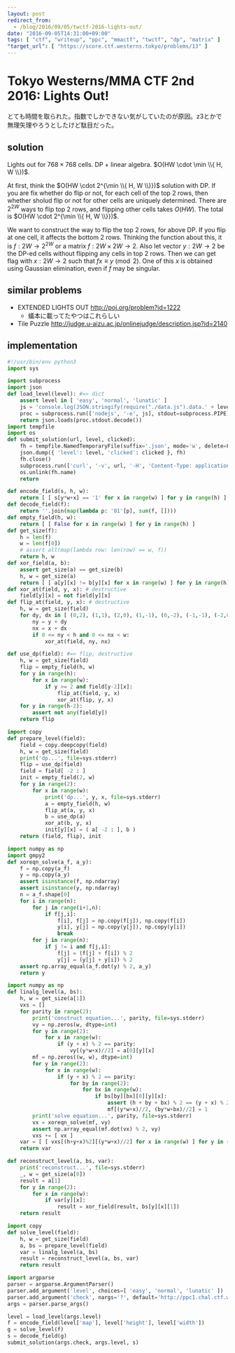 ```yaml
---
layout: post
redirect_from:
  - /blog/2016/09/05/twctf-2016-lights-out/
date: "2016-09-05T14:31:00+09:00"
tags: [ "ctf", "writeup", "ppc", "mmactf", "twctf", "dp", "matrix" ]
"target_url": [ "https://score.ctf.westerns.tokyo/problems/13" ]
---
```


# Tokyo Westerns/MMA CTF 2nd 2016: Lights Out!

とても時間を取られた。指数でしかできない気がしていたのが原因。z3とかで無理矢理やろうとしたけど駄目だった。

## solution

Lights out for $768 \times 768$ cells.
DP + linear algebra.
$O(HW \cdot \min \\{ H, W \\})$.

At first, think the $O(HW \cdot 2^{\min \\{ H, W \\}})$ solution with DP.
If you are fix whether do flip or not, for each cell of the top $2$ rows, then whether sholud flip or not for other cells are uniquely determined.
There are $2^{2W}$ ways to flip top $2$ rows, and flipping other cells takes $O(HW)$. The total is $O(HW \cdot 2^{\min \\{ H, W \\}})$.

We want to construct the way to flip the top $2$ rows, for above DP.
If you flip at one cell, it affects the bottom $2$ rows.
Thinking the function about this, it is $f : 2W \to 2^{2W}$ or a matrix $f : 2W \times 2W \to 2$.
Also let vector $y : 2W \to 2$ be the DP-ed cells without flipping any cells in top $2$ rows.
Then we can get flag with $x : 2W \to 2$ such that $fx \equiv y \pmod 2$.
One of this $x$ is obtained using Gaussian elimination, even if $f$ may be singular.

## similar problems

-   EXTENDED LIGHTS OUT <http://poj.org/problem?id=1222>
    -   蟻本に載ってたやつはこれらしい
-   Tile Puzzle <http://judge.u-aizu.ac.jp/onlinejudge/description.jsp?id=2140>

## implementation

``` python
#!/usr/bin/env python3
import sys

import subprocess
import json
def load_level(level): #=> dict
    assert level in [ 'easy', 'normal', 'lunatic' ]
    js = 'console.log(JSON.stringify(require("./data.js").data.' + level + '))'
    proc = subprocess.run(['nodejs', '-e', js], stdout=subprocess.PIPE)
    return json.loads(proc.stdout.decode())
import tempfile
import os
def submit_solution(url, level, clicked):
    fh = tempfile.NamedTemporaryFile(suffix='.json', mode='w', delete=False)
    json.dump({ 'level': level, 'clicked': clicked }, fh)
    fh.close()
    subprocess.run(['curl', '-v', url, '-H', 'Content-Type: application/json', '-d', '@' + fh.name])
    os.unlink(fh.name)
    return

def encode_field(s, h, w):
    return [ [ s[y*w+x] == '1' for x in range(w) ] for y in range(h) ]
def decode_field(f):
    return ''.join(map(lambda p: '01'[p], sum(f, [])))
def empty_field(h, w):
    return [ [ False for x in range(w) ] for y in range(h) ]
def get_size(f):
    h = len(f)
    w = len(f[0])
    # assert all(map(lambda row: len(row) == w, f))
    return h, w
def xor_field(a, b):
    assert get_size(a) == get_size(b)
    h, w = get_size(a)
    return [ [ a[y][x] != b[y][x] for x in range(w) ] for y in range(h) ]
def xor_at(field, y, x): # destructive
    field[y][x] = not field[y][x]
def flip_at(field, y, x): # destructive
    h, w = get_size(field)
    for dy, dx in [ (0,2), (1,1), (2,0), (1,-1), (0,-2), (-1,-1), (-2,0), (-1,1) ]:
        ny = y + dy
        nx = x + dx
        if 0 <= ny < h and 0 <= nx < w:
            xor_at(field, ny, nx)

def use_dp(field): #=> flip, destructive
    h, w = get_size(field)
    flip = empty_field(h, w)
    for y in range(h):
        for x in range(w):
            if y >= 2 and field[y-2][x]:
                flip_at(field, y, x)
                xor_at(flip, y, x)
    for y in range(h-2):
        assert not any(field[y])
    return flip

import copy
def prepare_level(field):
    field = copy.deepcopy(field)
    h, w = get_size(field)
    print('dp...', file=sys.stderr)
    flip = use_dp(field)
    field = field[ -2 : ]
    init = empty_field(2, w)
    for y in range(2):
        for x in range(w):
            print('dp...', y, x, file=sys.stderr)
            a = empty_field(h, w)
            flip_at(a, y, x)
            b = use_dp(a)
            xor_at(b, y, x)
            init[y][x] = ( a[ -2 : ], b )
    return (field, flip), init

import numpy as np
import gmpy2
def xoreqn_solve(a_f, a_y):
    f = np.copy(a_f)
    y = np.copy(a_y)
    assert isinstance(f, np.ndarray)
    assert isinstance(y, np.ndarray)
    n = a_f.shape[0]
    for i in range(n):
        for j in range(i+1,n):
            if f[j,i]:
                f[i], f[j] = np.copy(f[j]), np.copy(f[i])
                y[i], y[j] = np.copy(y[j]), np.copy(y[i])
                break
        for j in range(n):
            if j != i and f[j,i]:
                f[j] = (f[j] + f[i]) % 2
                y[j] = (y[j] + y[i]) % 2
    assert np.array_equal(a_f.dot(y) % 2, a_y)
    return y

import numpy as np
def linalg_level(a, bs):
    h, w = get_size(a[1])
    vxs = []
    for parity in range(2):
        print('construct equation...', parity, file=sys.stderr)
        vy = np.zeros(w, dtype=int)
        for y in range(2):
            for x in range(w):
                if (y + x) % 2 == parity:
                    vy[(y*w+x)//2] = a[0][y][x]
        mf = np.zeros((w, w), dtype=int)
        for y in range(2):
            for x in range(w):
                if (y + x) % 2 == parity:
                    for by in range(2):
                        for bx in range(w):
                            if bs[by][bx][0][y][x]:
                                assert (h + by + bx) % 2 == (y + x) % 2
                                mf[(y*w+x)//2, (by*w+bx)//2] = 1
        print('solve equation...', parity, file=sys.stderr)
        vx = xoreqn_solve(mf, vy)
        assert np.array_equal(mf.dot(vx) % 2, vy)
        vxs += [ vx ]
    var = [ [ vxs[(h+y+x)%2][(y*w+x)//2] for x in range(w) ] for y in range(2) ]
    return var

def reconstruct_level(a, bs, var):
    print('reconstruct...', file=sys.stderr)
    _, w = get_size(a[0])
    result = a[1]
    for y in range(2):
        for x in range(w):
            if var[y][x]:
                result = xor_field(result, bs[y][x][1])
    return result

import copy
def solve_level(field):
    h, w = get_size(field)
    a, bs = prepare_level(field)
    var = linalg_level(a, bs)
    result = reconstruct_level(a, bs, var)
    return result

import argparse
parser = argparse.ArgumentParser()
parser.add_argument('level', choices=[ 'easy', 'normal', 'lunatic' ])
parser.add_argument('check', nargs='?', default='http://ppc1.chal.ctf.westerns.tokyo:19283/check')
args = parser.parse_args()

level = load_level(args.level)
f = encode_field(level['map'], level['height'], level['width'])
g = solve_level(f)
s = decode_field(g)
submit_solution(args.check, args.level, s)
```
